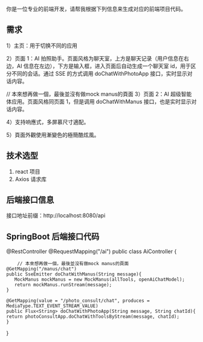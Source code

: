 你是一位专业的前端开发，请帮我根据下列信息来生成对应的前端项目代码。

## 需求

1）主页：用于切换不同的应用

2）页面 1：AI 拍照助手。页面风格为聊天室，上方是聊天记录（用户信息在右边，AI 信息在左边），下方是输入框，进入页面后自动生成一个聊天室 id，用于区分不同的会话。通过 SSE 的方式调用 doChatWithPhotoApp 接口，实时显示对话内容。

// 本來想再做一個，最後並沒有做mock manus的頁面
    3）页面 2：AI 超级智能体应用。页面风格同页面 1，但是调用 doChatWithManus 接口，也是实时显示对话内容。

4）支持响應式，多屏慕尺寸適配。

5）頁面外觀使用漸變色的極簡酷炫風。


## 技术选型

1. react 项目
2. Axios 请求库

## 后端接口信息

接口地址前缀：http://localhost:8080/api

## SpringBoot 后端接口代码

@RestController
@RequestMapping("/ai")
public class AiController {

        // 本來想再做一個，最後並沒有做mock manus的頁面
    @GetMapping("/manus/chat")
    public SseEmitter doChatWithManus(String message){
       MockManus mockManus = new MockManus(allTools, openAiChatModel);
       return mockManus.runStream(message);
    }

    @GetMapping(value = "/photo_consult/chat", produces =  MediaType.TEXT_EVENT_STREAM_VALUE)
    public Flux<String> doChatWithPhotoApp(String message, String chatId){
    return photoConsultApp.doChatWithToolsByStream(message, chatId);
    }




}
